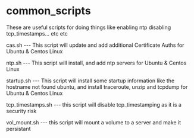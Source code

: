 # common_scripts
These are useful scripts for doing things like enabling ntp disabling tcp_timestamps... etc etc

cas.sh
--- This script will update and add additional Certificate Auths for Ubuntu & Centos Linux

ntp.sh
--- This script will install, and add ntp servers for Ubuntu & Centos Linux

startup.sh
--- This script will install some startup information like the hostname not found ubuntu, and install traceroute, unzip and tcpdump for Ubuntu & Centos Linux

tcp_timestamps.sh
--- this script will disable tcp_timestamping as it is a security risk

vol_mount.sh
--- this script will mount a volume to a server and make it persistant


